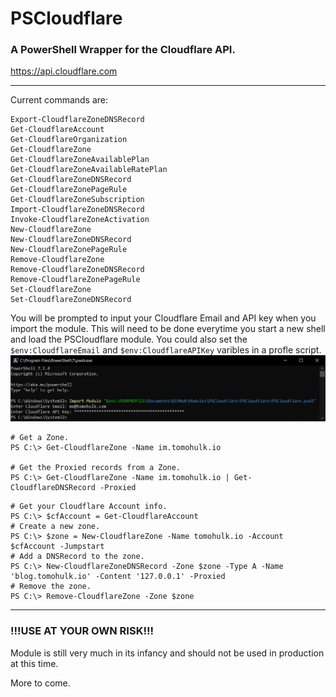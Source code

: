 # PSCloudflare #
### A PowerShell Wrapper for the Cloudflare API. ###
https://api.cloudflare.com

---

Current commands are:
```
Export-CloudflareZoneDNSRecord
Get-CloudflareAccount
Get-CloudflareOrganization
Get-CloudflareZone
Get-CloudflareZoneAvailablePlan
Get-CloudflareZoneAvailableRatePlan
Get-CloudflareZoneDNSRecord
Get-CloudflareZonePageRule
Get-CloudflareZoneSubscription
Import-CloudflareZoneDNSRecord
Invoke-CloudflareZoneActivation
New-CloudflareZone
New-CloudflareZoneDNSRecord
New-CloudflareZonePageRule
Remove-CloudflareZone
Remove-CloudflareZoneDNSRecord
Remove-CloudflareZonePageRule
Set-CloudflareZone
Set-CloudflareZoneDNSRecord
```

You will be prompted to input your Cloudflare Email and API key when you import the module.
This will need to be done everytime you start a new shell and load the PSCloudflare module.
You could also set the `$env:CloudflareEmail` and `$env:CloudflareAPIKey` varibles in a profle script.
![ModuleImport](/Images/ModuleImport.png?raw=true)


```
# Get a Zone.
PS C:\> Get-CloudflareZone -Name im.tomohulk.io

# Get the Proxied records from a Zone.
PS C:\> Get-CloudflareZone -Name im.tomohulk.io | Get-CloudflareDNSRecord -Proxied
```

```
# Get your Cloudflare Account info.
PS C:\> $cfAccount = Get-CloudflareAccount
# Create a new zone.
PS C:\> $zone = New-CloudflareZone -Name tomohulk.io -Account $cfAccount -Jumpstart
# Add a DNSRecord to the zone.
PS C:\> New-CloudflareZoneDNSRecord -Zone $zone -Type A -Name 'blog.tomohulk.io' -Content '127.0.0.1' -Proxied
# Remove the zone.
PS C:\> Remove-CloudflareZone -Zone $zone
```

---

### !!!USE AT YOUR OWN RISK!!! ###
Module is still very much in its infancy and should not be used in production at this time.

More to come.
